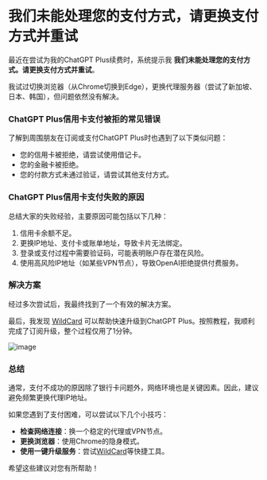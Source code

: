 # 我们未能处理您的支付方式，请更换支付方式并重试

最近在尝试为我的ChatGPT Plus续费时，系统提示我 **我们未能处理您的支付方式。请更换支付方式并重试**。

我试过切换浏览器（从Chrome切换到Edge），更换代理服务器（尝试了新加坡、日本、韩国），但问题依然没有解决。

### ChatGPT Plus信用卡支付被拒的常见错误

了解到周围朋友在订阅或支付ChatGPT Plus时也遇到了以下类似问题：

- 您的信用卡被拒绝，请尝试使用借记卡。
- 您的金融卡被拒绝。
- 您的付款方式未通过验证，请尝试其他支付方式。

### ChatGPT Plus信用卡支付失败的原因

总结大家的失败经验，主要原因可能包括以下几种：

1. 信用卡余额不足。
2. 更换IP地址、支付卡或账单地址，导致卡片无法绑定。
3. 登录或支付过程中需要验证码，可能表明账户存在潜在风险。
4. 使用高风险IP地址（如某些VPN节点），导致OpenAI拒绝提供付费服务。

### 解决方案

经过多次尝试后，我最终找到了一个有效的解决方案。

最后，我发现 [WildCard](https://bit.ly/WildCardo) 可以帮助快速升级到ChatGPT Plus。按照教程，我顺利完成了订阅升级，整个过程仅用了1分钟。

![image](https://github.com/user-attachments/assets/e1ea63af-ad65-492b-932b-fe45849e3377)

### 总结

通常，支付不成功的原因除了银行卡问题外，网络环境也是关键因素。因此，建议避免频繁更换代理IP地址。

如果您遇到了支付困难，可以尝试以下几个小技巧：

- **检查网络连接**：换一个稳定的代理或VPN节点。
- **更换浏览器**：使用Chrome的隐身模式。
- **使用一键升级服务**：尝试[WildCard](https://bit.ly/WildCardo)等快捷工具。

希望这些建议对您有所帮助！
